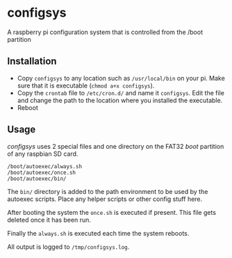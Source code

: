 # configsys
A raspberry pi configuration system that is controlled from the /boot partition

## Installation

* Copy `configsys` to any location such as `/usr/local/bin` on your pi. Make sure that it is executable (`chmod a+x configsys`).
* Copy the `crontab` file to `/etc/cron.d/` and name it `configsys`. Edit the file and change the path to the location where you installed the executable.
* Reboot

## Usage

*configsys* uses 2 special files and one directory on the FAT32 *boot* partition of any raspbian SD card.
```
/boot/autoexec/always.sh
/boot/autoexec/once.sh
/boot/autoexec/bin/
```

The `bin/` directory is added to the path environment to be used by the autoexec scripts.  Place any helper scripts or other config stuff here.

After booting the system the `once.sh` is executed if present. This file gets deleted once it has been run.

Finally the `always.sh` is executed each time the system reboots.

All output is logged to `/tmp/configsys.log`.
 

